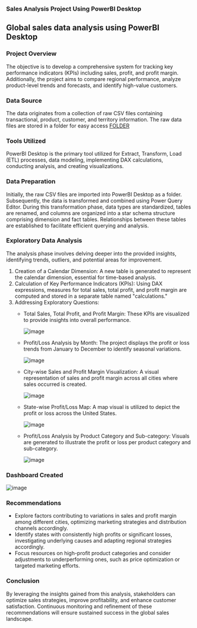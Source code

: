 ### Sales Analysis Project Using PowerBI Desktop

## Global sales data analysis using PowerBI Desktop

### Project Overview

The objective is to develop a comprehensive system for tracking key performance indicators (KPIs) including sales, profit, and profit margin. Additionally, the project aims to compare regional performance, analyze product-level trends and forecasts, and identify high-value customers.

### Data Source

The data originates from a collection of raw CSV files containing transactional, product, customer, and territory information. The raw data files are stored in a folder for easy access [FOLDER]()

### Tools Utilized

PowerBI Desktop is the primary tool utilized for Extract, Transform, Load (ETL) processes, data modeling, implementing DAX calculations, conducting analysis, and creating visualizations.

### Data Preparation

Initially, the raw CSV files are imported into PowerBI Desktop as a folder. Subsequently, the data is transformed and combined using Power Query Editor. During this transformation phase, data types are standardized, tables are renamed, and columns are organized into a star schema structure comprising dimension and fact tables. Relationships between these tables are established to facilitate efficient querying and analysis.

### Exploratory Data Analysis

The analysis phase involves delving deeper into the provided insights, identifying trends, outliers, and potential areas for improvement.

1. Creation of a Calendar Dimension: A new table is generated to represent the calendar dimension, essential for time-based analysis.
2. Calculation of Key Performance Indicators (KPIs): Using DAX expressions, measures for total sales, total profit, and profit margin are computed and stored in a separate table named "calculations."
3. Addressing Exploratory Questions:
   * Total Sales, Total Profit, and Profit Margin: These KPIs are visualized to provide insights into overall performance.
     
     ![image](https://github.com/mbakweich/Sales_Analysis_Project_Using_PowerBI/assets/147742980/5c196a76-bd1a-4066-afbf-cf684ca999cb)
     
   * Profit/Loss Analysis by Month: The project displays the profit or loss trends from January to December to identify seasonal variations.
     
     ![image](https://github.com/mbakweich/Sales_Analysis_Project_Using_PowerBI/assets/147742980/9e5202c2-07d1-4ea2-ace8-15674136d9d2)

   * City-wise Sales and Profit Margin Visualization: A visual representation of sales and profit margin across all cities where sales occurred is created.
   
     ![image](https://github.com/mbakweich/Sales_Analysis_Project_Using_PowerBI/assets/147742980/c4e32e5e-494b-49ef-97d8-edf2d4585eb1)

   * State-wise Profit/Loss Map: A map visual is utilized to depict the profit or loss across the United States.
   
     ![image](https://github.com/mbakweich/Sales_Analysis_Project_Using_PowerBI/assets/147742980/72c8a75e-d52c-44d4-a6b4-43cd21d2980b)

   * Profit/Loss Analysis by Product Category and Sub-category: Visuals are generated to illustrate the profit or loss per product category and sub-category.
   
     ![image](https://github.com/mbakweich/Sales_Analysis_Project_Using_PowerBI/assets/147742980/f03219f9-7c5f-468c-82d1-4056d494e5a8)


### Dashboard Created

![image](https://github.com/mbakweich/Sales_Analysis_Project_Using_PowerBI/assets/147742980/8dcdfb71-929d-4a57-8276-57cdddccadc8)


### Recommendations

- Explore factors contributing to variations in sales and profit margin among different cities, optimizing marketing strategies and distribution channels accordingly.
- Identify states with consistently high profits or significant losses, investigating underlying causes and adapting regional strategies accordingly.
- Focus resources on high-profit product categories and consider adjustments to underperforming ones, such as price optimization or targeted marketing efforts.

### Conclusion

By leveraging the insights gained from this analysis, stakeholders can optimize sales strategies, improve profitability, and enhance customer satisfaction. Continuous monitoring and refinement of these recommendations will ensure sustained success in the global sales landscape.
